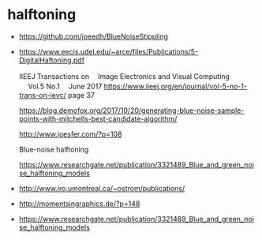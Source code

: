 # halftoning

* https://github.com/joeedh/BlueNoiseStippling

* https://www.eecis.udel.edu/~arce/files/Publications/5-DigitalHaftoning.pdf

  IIEEJ Transactions on
 　Image Electronics and Visual Computing
　 Vol.5 No.1 　June 2017
   https://www.iieej.org/en/journal/vol-5-no-1-trans-on-ievc/ page 37
   
   
   https://blog.demofox.org/2017/10/20/generating-blue-noise-sample-points-with-mitchells-best-candidate-algorithm/
   
   http://www.joesfer.com/?p=108
   
   Blue-noise halftoning
   
   https://www.researchgate.net/publication/3321489_Blue_and_green_noise_halftoning_models


* http://www.iro.umontreal.ca/~ostrom/publications/
* http://momentsingraphics.de/?p=148
* https://www.researchgate.net/publication/3321489_Blue_and_green_noise_halftoning_models
